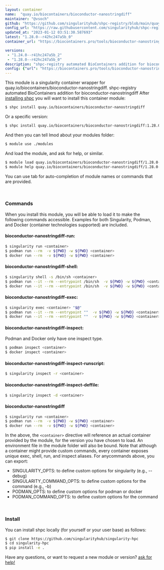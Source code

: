```yaml
---
layout: container
name:  "quay.io/biocontainers/bioconductor-nanostringdiff"
maintainer: "@vsoch"
github: "https://github.com/singularityhub/shpc-registry/blob/main/quay.io/biocontainers/bioconductor-nanostringdiff/container.yaml"
config_url: "https://raw.githubusercontent.com/singularityhub/shpc-registry/main/quay.io/biocontainers/bioconductor-nanostringdiff/container.yaml"
updated_at: "2023-01-12 03:51:30.587693"
latest: "1.28.0--r42hc247a5b_0"
container_url: "https://biocontainers.pro/tools/bioconductor-nanostringdiff"

versions:
 - "1.24.0--r41hc247a5b_2"
 - "1.28.0--r42hc247a5b_0"
description: "shpc-registry automated BioContainers addition for bioconductor-nanostringdiff"
config: {"url": "https://biocontainers.pro/tools/bioconductor-nanostringdiff", "maintainer": "@vsoch", "description": "shpc-registry automated BioContainers addition for bioconductor-nanostringdiff", "latest": {"1.28.0--r42hc247a5b_0": "sha256:45114bce0d51887391daa34cd9685f2410ca7b11e5f0d170749fb3a7700832ed"}, "tags": {"1.24.0--r41hc247a5b_2": "sha256:f2e04df5ab17a77c962d45b15a4e05ae345857a80cf6ce031a4241a67e3eba07", "1.28.0--r42hc247a5b_0": "sha256:45114bce0d51887391daa34cd9685f2410ca7b11e5f0d170749fb3a7700832ed"}, "docker": "quay.io/biocontainers/bioconductor-nanostringdiff"}
---
```


This module is a singularity container wrapper for quay.io/biocontainers/bioconductor-nanostringdiff.
shpc-registry automated BioContainers addition for bioconductor-nanostringdiff
After [installing shpc](#install) you will want to install this container module:


```bash
$ shpc install quay.io/biocontainers/bioconductor-nanostringdiff
```

Or a specific version:

```bash
$ shpc install quay.io/biocontainers/bioconductor-nanostringdiff:1.28.0--r42hc247a5b_0
```

And then you can tell lmod about your modules folder:

```bash
$ module use ./modules
```

And load the module, and ask for help, or similar.

```bash
$ module load quay.io/biocontainers/bioconductor-nanostringdiff/1.28.0--r42hc247a5b_0
$ module help quay.io/biocontainers/bioconductor-nanostringdiff/1.28.0--r42hc247a5b_0
```

You can use tab for auto-completion of module names or commands that are provided.

<br>

### Commands

When you install this module, you will be able to load it to make the following commands accessible.
Examples for both Singularity, Podman, and Docker (container technologies supported) are included.

#### bioconductor-nanostringdiff-run:

```bash
$ singularity run <container>
$ podman run --rm  -v ${PWD} -w ${PWD} <container>
$ docker run --rm  -v ${PWD} -w ${PWD} <container>
```

#### bioconductor-nanostringdiff-shell:

```bash
$ singularity shell -s /bin/sh <container>
$ podman run --it --rm --entrypoint /bin/sh  -v ${PWD} -w ${PWD} <container>
$ docker run --it --rm --entrypoint /bin/sh  -v ${PWD} -w ${PWD} <container>
```

#### bioconductor-nanostringdiff-exec:

```bash
$ singularity exec <container> "$@"
$ podman run --it --rm --entrypoint ""  -v ${PWD} -w ${PWD} <container> "$@"
$ docker run --it --rm --entrypoint ""  -v ${PWD} -w ${PWD} <container> "$@"
```

#### bioconductor-nanostringdiff-inspect:

Podman and Docker only have one inspect type.

```bash
$ podman inspect <container>
$ docker inspect <container>
```

#### bioconductor-nanostringdiff-inspect-runscript:

```bash
$ singularity inspect -r <container>
```

#### bioconductor-nanostringdiff-inspect-deffile:

```bash
$ singularity inspect -d <container>
```



#### bioconductor-nanostringdiff

```bash
$ singularity run <container>
$ podman run --rm  -v ${PWD} -w ${PWD} <container>
$ docker run --rm  -v ${PWD} -w ${PWD} <container>
```


In the above, the `<container>` directive will reference an actual container provided
by the module, for the version you have chosen to load. An environment file in the
module folder will also be bound. Note that although a container
might provide custom commands, every container exposes unique exec, shell, run, and
inspect aliases. For anycommands above, you can export:

 - SINGULARITY_OPTS: to define custom options for singularity (e.g., --debug)
 - SINGULARITY_COMMAND_OPTS: to define custom options for the command (e.g., -b)
 - PODMAN_OPTS: to define custom options for podman or docker
 - PODMAN_COMMAND_OPTS: to define custom options for the command

<br>

### Install

You can install shpc locally (for yourself or your user base) as follows:

```bash
$ git clone https://github.com/singularityhub/singularity-hpc
$ cd singularity-hpc
$ pip install -e .
```

Have any questions, or want to request a new module or version? [ask for help!](https://github.com/singularityhub/singularity-hpc/issues)
